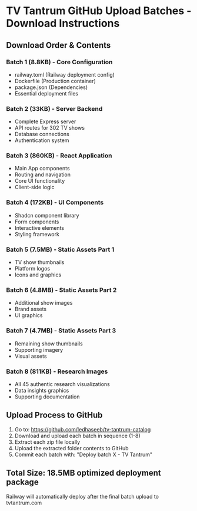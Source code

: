 # TV Tantrum GitHub Upload Batches - Download Instructions

## Download Order & Contents

### Batch 1 (8.8KB) - Core Configuration
- railway.toml (Railway deployment config)
- Dockerfile (Production container)
- package.json (Dependencies)
- Essential deployment files

### Batch 2 (33KB) - Server Backend  
- Complete Express server
- API routes for 302 TV shows
- Database connections
- Authentication system

### Batch 3 (860KB) - React Application
- Main App components
- Routing and navigation
- Core UI functionality
- Client-side logic

### Batch 4 (172KB) - UI Components
- Shadcn component library
- Form components
- Interactive elements
- Styling framework

### Batch 5 (7.5MB) - Static Assets Part 1
- TV show thumbnails
- Platform logos
- Icons and graphics

### Batch 6 (4.8MB) - Static Assets Part 2  
- Additional show images
- Brand assets
- UI graphics

### Batch 7 (4.7MB) - Static Assets Part 3
- Remaining show thumbnails
- Supporting imagery
- Visual assets

### Batch 8 (811KB) - Research Images
- All 45 authentic research visualizations
- Data insights graphics
- Supporting documentation

## Upload Process to GitHub

1. Go to: https://github.com/ledhaseeb/tv-tantrum-catalog
2. Download and upload each batch in sequence (1-8)
3. Extract each zip file locally
4. Upload the extracted folder contents to GitHub
5. Commit each batch with: "Deploy batch X - TV Tantrum"

## Total Size: 18.5MB optimized deployment package

Railway will automatically deploy after the final batch upload to tvtantrum.com
